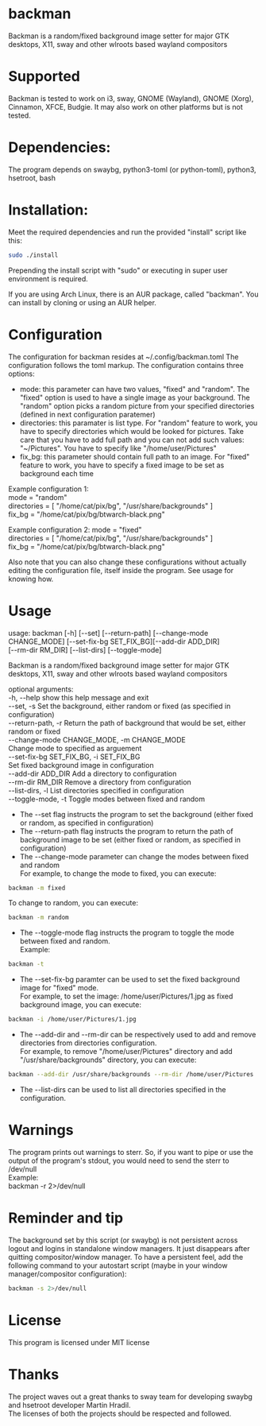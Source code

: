 # backman
Backman is a random/fixed background image setter for major GTK desktops, X11, sway and other wlroots based wayland compositors

# Supported
Backman is tested to work on i3, sway, GNOME (Wayland), GNOME (Xorg), Cinnamon, XFCE, Budgie. It may also work on other platforms but is not tested.

# Dependencies:
The program depends on swaybg, python3-toml (or python-toml), python3, hsetroot, bash

# Installation:
Meet the required dependencies and run the provided "install" script like this:   
```bash
sudo ./install   
```  
Prepending the install script with "sudo" or executing in super user environment is required.
  
If you are using Arch Linux, there is an AUR package, called "backman". You can install by cloning or using an AUR helper.  
   
# Configuration
The configuration for backman resides at ~/.config/backman.toml The configuration follows the toml markup. The configuration contains three options:
- mode: this parameter can have two values, "fixed" and "random". The "fixed" option is used to have a single image as your background. The "random" option picks a random picture from your specified directories (defined in next configuration paratemer)   
- directories: this paramater is list type. For "random" feature to work, you have to specify directories which would be looked for pictures. Take care that you have to add full path and you can not add such values: "~/Pictures". You have to specify like "/home/user/Pictures"   
- fix_bg: this parameter should contain full path to an image. For "fixed" feature to work, you have to specify a fixed image to be set as background each time   
   
Example configuration 1:   
mode = "random"   
directories = [ "/home/cat/pix/bg", "/usr/share/backgrounds" ]   
fix_bg = "/home/cat/pix/bg/btwarch-black.png"   
   
Example configuration 2:
mode = "fixed"   
directories = [ "/home/cat/pix/bg", "/usr/share/backgrounds" ]   
fix_bg = "/home/cat/pix/bg/btwarch-black.png"   
  
Also note that you can also change these configurations without actually editing the configuration file, itself inside the program. See usage for knowing how.   

# Usage
usage: backman [-h] [--set] [--return-path] [--change-mode CHANGE_MODE] [--set-fix-bg SET_FIX_BG][--add-dir ADD_DIR]    
               [--rm-dir RM_DIR] [--list-dirs] [--toggle-mode]     
    
Backman is a random/fixed background image setter for major GTK desktops, X11, sway and other wlroots based wayland compositors    
    
optional arguments:    
  -h, --help            show this help message and exit    
  --set, -s             Set the background, either random or fixed (as specified in configuration)   
  --return-path, -r     Return the path of background that would be set, either random or fixed   
  --change-mode CHANGE_MODE, -m CHANGE_MODE   
                        Change mode to specified as arguement   
  --set-fix-bg SET_FIX_BG, -i SET_FIX_BG   
                        Set fixed background image in configuration   
  --add-dir ADD_DIR     Add a directory to configuration   
  --rm-dir RM_DIR       Remove a directory from configuration   
  --list-dirs, -l       List directories specified in configuration   
  --toggle-mode, -t     Toggle modes between fixed and random   

- The --set flag instructs the program to set the background (either fixed or random, as specified in configuration)
- The --return-path flag instructs the program to return the path of background image to be set (either fixed or random, as specified in configuration)
- The --change-mode parameter can change the modes between fixed and random   
 For example, to change the mode to fixed, you can execute:   
```bash
backman -m fixed   
```   
To change to random, you can execute:   
```bash
backman -m random   
```   
- The --toggle-mode flag instructs the program to toggle the mode between fixed and random.   
Example:   
```bash
backman -t   
```   
- The --set-fix-bg paramter can be used to set the fixed background image for "fixed" mode.   
For example, to set the image: /home/user/Pictures/1.jpg as fixed background image, you can execute:   
```bash
backman -i /home/user/Pictures/1.jpg   
```   
- The --add-dir and --rm-dir can be respectively used to add and remove directories from directories configuration.   
For example, to remove "/home/user/Pictures" directory and add "/usr/share/backgrounds" directory, you can execute:   
```bash
backman --add-dir /usr/share/backgrounds --rm-dir /home/user/Pictures   
```   
- The --list-dirs can be used to list all directories specified in the configuration.   

# Warnings
The program prints out warnings to sterr. So, if you want to pipe or use the output of the program's stdout, you would need to send the sterr to /dev/null   
Example:   
backman -r 2>/dev/null  

# Reminder and tip
The background set by this script (or swaybg) is not persistent across logout and logins in standalone window managers. It just disappears after quitting compositor/window manager. To have a persistent feel, add the following command to your autostart script (maybe in your window manager/compositor configuration):   
```bash
backman -s 2>/dev/null  
```  

# License
This program is licensed under MIT license

# Thanks
The project waves out a great thanks to sway team for developing swaybg and hsetroot developer Martin Hradil.  
The licenses of both the projects should be respected and followed.  
